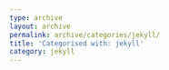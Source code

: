```yaml
---
type: archive
layout: archive
permalink: archive/categories/jekyll/
title: 'Categorised with: jekyll'
category: jekyll
---
```

